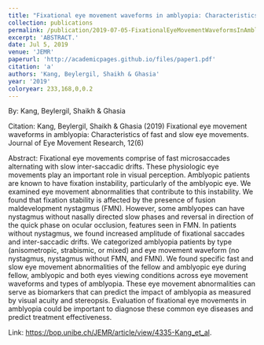 ```yaml
---
title: "Fixational eye movement waveforms in amblyopia: Characteristics of fast and slow eye movements"
collection: publications
permalink: /publication/2019-07-05-FixationalEyeMovementWaveformsInAmblyopia_CharacteristicsOfFast
excerpt: 'ABSTRACT.'
date: Jul 5, 2019
venue: 'JEMR'
paperurl: 'http://academicpages.github.io/files/paper1.pdf'
citation: 'a'
authors: 'Kang, Beylergil, Shaikh & Ghasia'
year: '2019'
coloryear: 233,168,0,0.2
---
```


By: Kang, Beylergil, Shaikh & Ghasia

Citation: Kang, Beylergil, Shaikh & Ghasia (2019) Fixational eye movement waveforms in amblyopia: Characteristics of fast and slow eye movements. Journal of Eye Movement Research, 12(6)

Abstract: Fixational eye movements comprise of fast microsaccades alternating with slow inter-saccadic drifts. These physiologic eye movements play an important role in visual perception. Amblyopic patients are known to have fixation instability, particularly of the amblyopic eye. We examined eye movement abnormalities that contribute to this instability. We found that fixation stability is affected by the presence of fusion maldevelopment nystagmus (FMN). However, some amblyopes can have nystagmus without nasally directed slow phases and reversal in direction of the quick phase on ocular occlusion, features seen in FMN. In patients without nystagmus, we found increased amplitude of fixational saccades and inter-saccadic drifts. We categorized amblyopia patients by type (anisometropic, strabismic, or mixed) and eye movement waveform (no nystagmus, nystagmus without FMN, and FMN). We found specific fast and slow eye movement abnormalities of the fellow and amblyopic eye during fellow, amblyopic and both eyes viewing conditions across eye movement waveforms and types of amblyopia. These eye movement abnormalities can serve as biomarkers that can predict the impact of amblyopia as measured by visual acuity and stereopsis. Evaluation of fixational eye movements in amblyopia could be important to diagnose these common eye diseases and predict treatment effectiveness.

Link: https://bop.unibe.ch/JEMR/article/view/4335-Kang_et_al.
